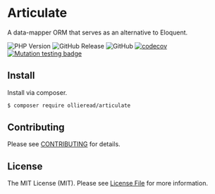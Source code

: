 # Articulate

A data-mapper ORM that serves as an alternative to Eloquent.

![PHP Version](https://img.shields.io/badge/php-8.2-blue)
![GitHub Release](https://img.shields.io/github/v/release/ollieread/articulate)
![GitHub](https://img.shields.io/github/license/ollieread/articulate)
[![codecov](https://codecov.io/gh/ollieread/articulate/branch/main/graph/badge.svg?token=FHJ41NQMTA)](https://codecov.io/gh/ollieread/articulate)
[![Mutation testing badge](https://img.shields.io/endpoint?style=flat&url=https%3A%2F%2Fbadge-api.stryker-mutator.io%2Fgithub.com%2Fsmplphp%2Fplayground%2Fmain)](https://dashboard.stryker-mutator.io/reports/github.com/ollieread/articulate/main)

## Install

Install via composer.

```bash
$ composer require ollieread/articulate
```

## Contributing

Please see [CONTRIBUTING](CONTRIBUTING.md) for details.

## License

The MIT License (MIT). Please see [License File](https://github.com/ollieread/articulate/blob/master/LICENSE.md) for more
information.
